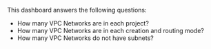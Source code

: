 This dashboard answers the following questions:

- How many VPC Networks are in each project?
- How many VPC Networks are in each creation and routing mode?
- How many VPC Networks do not have subnets?
